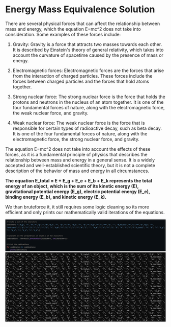 # Energy Mass Equivalence Solution

There are several physical forces that can affect the relationship between mass and energy, which the equation E=mc^2 does not take into consideration. Some examples of these forces include:

1. Gravity: Gravity is a force that attracts two masses towards each other. It is described by Einstein's theory of general relativity, which takes into account the curvature of spacetime caused by the presence of mass or energy.

2. Electromagnetic forces: Electromagnetic forces are the forces that arise from the interaction of charged particles. These forces include the forces between charged particles and the forces that hold atoms together.

3. Strong nuclear force: The strong nuclear force is the force that holds the protons and neutrons in the nucleus of an atom together. It is one of the four fundamental forces of nature, along with the electromagnetic force, the weak nuclear force, and gravity.

4. Weak nuclear force: The weak nuclear force is the force that is responsible for certain types of radioactive decay, such as beta decay. It is one of the four fundamental forces of nature, along with the electromagnetic force, the strong nuclear force, and gravity.

The equation E=mc^2 does not take into account the effects of these forces, as it is a fundamental principle of physics that describes the relationship between mass and energy in a general sense. It is a widely accepted and well-established scientific theory, but it is not a complete description of the behavior of mass and energy in all circumstances.



**The equation E_total = E + E_g + E_e + E_b + E_k represents the total energy of an object, which is the sum of its kinetic energy (E), gravitational potential energy (E_g), electric potential energy (E_e), binding energy (E_b), and kinetic energy (E_k).** 

We than bruteforce it, it still requires some logic cleaning so its more efficient and only prints our mathematically valid iterations of the equations.

![primitive brute forcing img](https://github.com/mmtmn/energy-mass-equivalence-solution/blob/main/assets/bruteforcing.png)
![terminal goes hard at it](https://github.com/mmtmn/energy-mass-equivalence-solution/blob/main/assets/terminal%20goes%20brrrrrrrrrrrrrrr.png)
